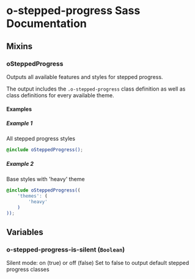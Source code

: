 # o-stepped-progress Sass Documentation
## Mixins
### oSteppedProgress
Outputs all available features and styles for stepped progress.


The output includes the `.o-stepped-progress` class definition as well as class definitions for every available theme.
#### Examples
##### Example 1
All stepped progress styles

```scss
@include oSteppedProgress();
```
##### Example 2
Base styles with 'heavy' theme

```scss
@include oSteppedProgress((
	'themes': (
		'heavy'
	)
));
```
## Variables
### o-stepped-progress-is-silent (`Boolean`)
Silent mode: on (true) or off (false)
Set to false to output default stepped progress classes


